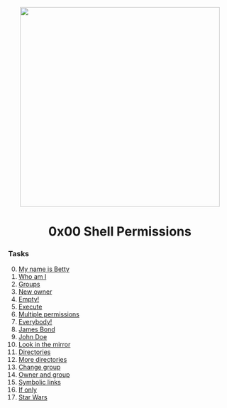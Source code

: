 <p align="center">
<img src="https://bashlogo.com/img/logo/png/full_colored_light.png" width=450px ">
</p>
<h1 align="center">0x00 Shell Permissions</h1>

### Tasks
0. [My name is Betty](./0-iam_betty)
1. [Who am I](./1-who_am_i)
2. [Groups](./2-groups)
3. [New owner](./3-new_owner)
4. [Empty!](./4-empty)
5. [Execute](./5-execute)
6. [Multiple permissions](./6-multiple_permissions)
7. [Everybody!](./7-everybody)
8. [James Bond](./8-James_Bond)
9. [John Doe](./9-John_Doe)
10. [Look in the mirror](./10-mirror_permissions)
11. [Directories](./11-directories_permissions)
12. [More directories](./12-directory_permissions)
13. [Change group](./13-change_group)
14. [Owner and group](./100-change_owner_and_group)
15. [Symbolic links](./101-symbolic_link_permissions)
16. [If only](./102-if_only)
17. [Star Wars](./103-Star_Wars)



